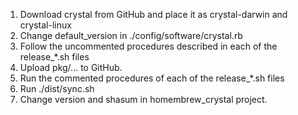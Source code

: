 1. Download crystal from GitHub and place it as crystal-darwin and crystal-linux
1. Change default_version in ./config/software/crystal.rb
1. Follow the uncommented procedures described in each of the release_*.sh files
1. Upload pkg/... to GitHub.
1. Run the commented procedures of each of the release_*.sh files
1. Run ./dist/sync.sh
1. Change version and shasum in homembrew_crystal project.

